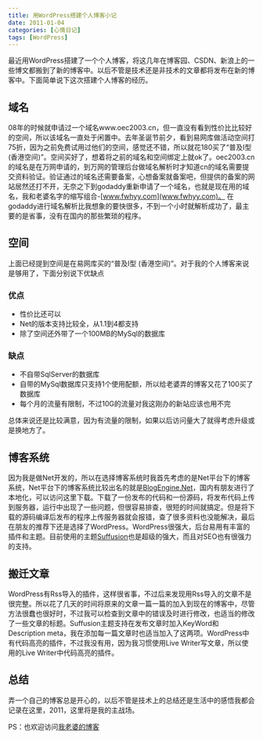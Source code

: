 ```yaml
---
title: 用WordPress搭建个人博客小记
date: 2011-01-04
categories: [心情日记]
tags: [WordPress]
---
```


最近用WordPress搭建了一个个人博客，将这几年在博客园、CSDN、新浪上的一些博文都搬到了新的博客中。以后不管是技术还是非技术的文章都将发布在新的博客中。下面简单说下这次搭建个人博客的经历。

## 域名

08年的时候就申请过一个域名www.oec2003.cn，但一直没有看到性价比比较好的空间，所以该域名一直处于闲置中。去年圣诞节前夕，看到易网库做活动空间打75折，因为之前免费试用过他们的空间，感觉还不错，所以就花180买了“普及I型 (香港空间)”。空间买好了，想着将之前的域名和空间绑定上就ok了。oec2003.cn的域名是在万网申请的，到万网的管理后台做域名解析时才知道cn的域名需要提交资料验证。验证通过的域名还需要备案，心想备案就备案吧，但提供的备案的网站居然还打不开，无奈之下到godaddy重新申请了一个域名，也就是现在用的域名，我和老婆名字的缩写组合-[www.fwhyy.com](www.fwhyy.com)。 在godaddy进行域名解析比我想象的要快很多，不到一个小时就解析成功了，最主要的是省事，没有在国内的那些繁琐的程序。

## 空间

上面已经提到空间是在易网库买的“普及I型 (香港空间)”。对于我的个人博客来说是够用了，下面分别说下优缺点

### 优点

* 性价比还可以
* Net的版本支持比较全，从1.1到4都支持
* 除了空间还外带了一个100MB的MySql的数据库

### 缺点

* 不自带SqlServer的数据库
* 自带的MySql数据库只支持1个使用配额，所以给老婆弄的博客又花了100买了数据库
* 每个月的流量有限制，不过10G的流量对我这刚办的新站应该也用不完

总体来说还是比较满意，因为有流量的限制，如果以后访问量大了就得考虑升级或是换地方了。

## 博客系统

因为我是做Net开发的，所以在选择博客系统时我首先考虑的是Net平台下的博客系统，Net平台下的博客系统比较出名的就是[BlogEngine.Net](http://blogengine.codeplex.com/)，国内有朋友进行了本地化，可以访问这里下载。下载了一份发布的代码和一份源码，将发布代码上传到服务器，运行中出现了一些问题，但很容易排查，很短的时间就搞定。但是将下载的源码编译后发布的程序上传服务器就会报错，查了很多资料也没能解决，最后在朋友的推荐下还是选择了WordPress。WordPress很强大，后台易用有丰富的插件和主题。目前使用的主题[Suffusion](http://www.aquoid.com/news/themes/suffusion/)也是超级的强大，而且对SEO也有很强力的支持。

## 搬迁文章

WordPress有Rss导入的插件，这样很省事，不过后来发现用Rss导入的文章不是很完整。所以花了几天的时间将原来的文章一篇一篇的加入到现在的博客中，尽管方法很蠢也很好时，不过我可以检查到文章中的错误及时进行修改，也适当的修改了一些文章的标题。Suffusion主题支持在发布文章时加入KeyWord和Description meta，我在添加每一篇文章时也适当加入了这两项。WordPress中有代码高亮的插件，不过我没有用，因为我习惯使用Live Writer写文章，所以使用的Live Writer中代码高亮的插件。

## 总结

弄一个自己的博客总是开心的，以后不管是技术上的总结还是生活中的感悟我都会记录在这里，2011，这里将是我的主战场。

PS：也欢迎访问[我老婆的博客](http://han.fwhyy.com/)

